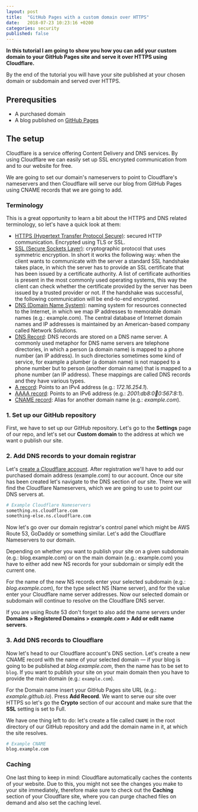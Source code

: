 ```yaml
---
layout: post
title:  "GitHub Pages with a custom domain over HTTPS"
date:   2018-07-23 10:23:16 +0200
categories: security
published: false
---
```


**In this tutorial I am going to show you how you can add your custom domain to your GitHub Pages site and serve it over HTTPS using Cloudflare.**

By the end of the tutorial you will have your site published at your chosen domain or subdomain and served over HTTPS.

## Prerequsities

- A purchased domain
- A blog published on [GitHub Pages](https://pages.github.com)

## The setup

Cloudflare is a service offering Content Delivery and DNS services. By using Cloudflare we can easily set up SSL encrypted communication from and to our website for free.

We are going to set our domain's nameservers to point to Cloudflare's nameservers and then Cloudflare will serve our blog from GitHub Pages using CNAME records that we are going to add. 

### Terminology 

This is a great opportunity to learn a bit about the HTTPS and DNS related terminology, so let's have a quick look at them:

- [HTTPS (Hypertext Transfer Protocol Secure)](https://en.wikipedia.org/wiki/HTTPS): secured HTTP communication. Encrypted using TLS or SSL.
- [SSL (Secure Sockets Layer)](https://en.wikipedia.org/wiki/Transport_Layer_Security): cryptographic protocol that uses symmetric encryption. In short it works the following way: when the client wants to communicate with the server a standard SSL handshake takes place, in which the server has to provide an SSL certificate that has been issued by a certificate authority. A list of certificate authorities is present in the most commonly used operating systems, this way the client can check whether the certificate provided by the server has been issued by a trusted provider or not. If the handshake was successful, the following communication will be end-to-end encrypted.
- [DNS (Domain Name System)](https://en.wikipedia.org/wiki/Domain_Name_System): naming system for resources connected to the Internet, in which we map IP addresses to memorable domain names (e.g.: example.com). The central database of Internet domain names and IP addresses is maintained by an American-based company called Network Solutions.
- [DNS Record](https://en.wikipedia.org/wiki/List_of_DNS_record_types#SOA): DNS records are stored on a DNS name server. A commonly used metaphor for DNS name servers are telephone directories, in which a person (a domain name) is mapped to a phone number (an IP address). In such directories sometimes some kind of service, for example a plumber (a domain name) is not mapped to a phone number but to person (another domain name) that is mapped to a phone number (an IP address). These mappings are called DNS records and they have various types.
- [A record](): Points to an IPv4 address (e.g.: *172.16.254.1*).
- [AAAA record](): Points to an IPv6 address (e.g.: *2001:db8:0:1234:0:567:8:1*).
- [CNAME record](): Alias for another domain name (e.g.: *example.com*).

### 1. Set up our GitHub repository

First, we have to set up our GitHub repository. Let's go to the **Settings** page of our repo, and let's set our **Custom domain** to the address at which we want o publish our site.

### 2. Add DNS records to your domain registrar

Let's [create a Cloudflare account](https://dash.cloudflare.com/sign-up). After registration we'll have to add our purchased domain address (example.com) to our account. Once our site has been created let's navigate to the DNS section of our site. There we will find the Cloudflare Nameservers, which we are going to use to point our DNS servers at.

```bash
# Example Cloudflare Nameservers
something.ns.cloudflare.com
something-else.ns.cloudflare.com
```

Now let's go over our domain registrar's control panel which might be AWS Route 53, GoDaddy or something similar. Let's add the Cloudflare Nameservers to our domain. 

Depending on whether you want to publish your site on a given subdomain (e.g.: blog.example.com) or on the main domain (e.g.: example.com) you have to either add new NS records for your subdomain or simply edit the current one.

For the name of the new NS records enter your selected subdomain (e.g.: *blog.example.com*), for the type select NS (Name server), and for the value enter your Cloudflare name server addresses. Now our selected domain or subdomain will continue to resolve on the Cloudflare DNS server.

If you are using Route 53 don't forget to also add the name servers under **Domains > Registered Domains > *example.com* > Add or edit name servers**. 

### 3. Add DNS records to Cloudflare

Now let's head to our Cloudflare account's DNS section. Let's create a new CNAME record with the name of your selected domain — if your blog is going to be published at *blog.example.com*, then the name has to be set to `blog`. If you want to publish your site on your main domain then you have to provide the main domain (e.g.: `example.com`).

For the Domain name insert your GitHub Pages site URL (e.g.: *example.github.io*). Press **Add Record**. We want to serve our site over HTTPS so let's go the **Crypto** section of our account and make sure that the **SSL** setting is set to Full.

We have one thing left to do: let's create a file called `CNAME` in the root directory of our GitHub repository and add the domain name in it, at which the site resolves.

```bash
# Example CNAME
blog.example.com
```

### Caching

One last thing to keep in mind: Cloudflare automatically caches the contents of your website. Due to this, you might not see the changes you make to your site immediately, therefore make sure to check out the **Caching** section of your Cloudflare site, where you can purge chached files on demand and also set the caching level.
